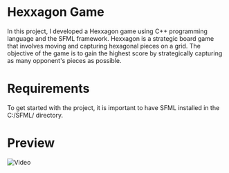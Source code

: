 # Hexxagon Game
In this project, I developed a Hexxagon game using C++ programming language and the SFML framework. Hexxagon is a strategic board game that involves moving and capturing hexagonal pieces on a grid. The objective of the game is to gain the highest score by strategically capturing as many opponent's pieces as possible.
# Requirements
To get started with the project, it is important to have SFML installed in the C:/SFML/ directory.
# Preview
![Video]("./Static/recording.mp4")